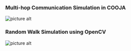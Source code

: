 
### Multi-hop Communication Simulation in COOJA ###

![picture alt]( https://raw.githubusercontent.com/utortuga/relay_plura/master/screenshots/multihop_test01.png "Multihop communication Simulation in COOJA") 


### Random Walk Simulation using OpenCV ###

![picture alt](  https://raw.githubusercontent.com/utortuga/relay_plura/master/screenshots/RandomWalk_Sim_opencv00.png "Random Walk Simulation using OpenCV")
